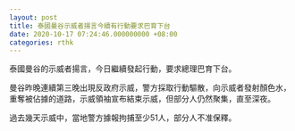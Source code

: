 ```yaml
---
layout: post
title: 泰國曼谷示威者揚言今續有行動要求巴育下台
date: 2020-10-17 07:24:46.000000000 +08:00
categories: rthk
---
```


泰國曼谷的示威者揚言，今日繼續發起行動，要求總理巴育下台。

曼谷昨晚連續第三晚出現反政府示威，警方採取行動驅散，向示威者發射顏色水，重奪被佔據的道路，示威領袖宣布結束示威，但部分人仍然聚集，直至深夜。

過去幾天示威中，當地警方據報拘捕至少51人，部分人不准保釋。
